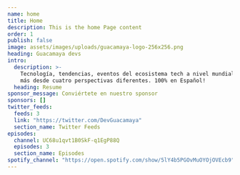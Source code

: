 ```yaml
---
name: home
title: Home
description: This is the home Page content
order: 1
publish: false
image: assets/images/uploads/guacamaya-logo-256x256.png
heading: Guacamaya devs
intro:
  description: >-
    Tecnología, tendencias, eventos del ecosistema tech a nivel mundial y algo
    más desde cuatro perspectivas diferentes. 100% en Español!
  heading: Resume
sponsor_message: Conviértete en nuestro sponsor
sponsors: []
twitter_feeds:
  feeds: 3
  link: "https://twitter.com/DevGuacamaya"
  section_name: Twitter Feeds
episodes:
  channel: UC68u1qvt1B0SkF-q1EgP88Q
  episodes: 3
  section_name: Episodes
spotify_channel: "https://open.spotify.com/show/5lY4b5PGOvMuOYOjOVEcb9"
---
```

